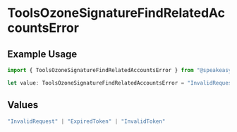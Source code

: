 # ToolsOzoneSignatureFindRelatedAccountsError

## Example Usage

```typescript
import { ToolsOzoneSignatureFindRelatedAccountsError } from "@speakeasy-api/bluesky/models/errors";

let value: ToolsOzoneSignatureFindRelatedAccountsError = "InvalidRequest";
```

## Values

```typescript
"InvalidRequest" | "ExpiredToken" | "InvalidToken"
```